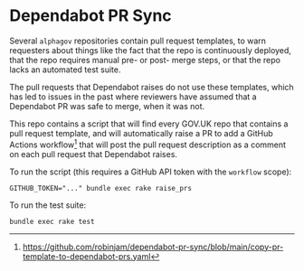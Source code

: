 # Dependabot PR Sync

Several `alphagov` repositories contain pull request templates, to warn requesters about things like the fact that the repo is continuously deployed, that the repo requires manual pre- or post- merge steps, or that the repo lacks an automated test suite.

The pull requests that Dependabot raises do not use these templates, which has led to issues in the past where reviewers have assumed that a Dependabot PR was safe to merge, when it was not.

This repo contains a script that will find every GOV.UK repo that contains a pull request template, and will automatically raise a PR to add a GitHub Actions workflow[^workflow] that will post the pull request description as a comment on each pull request that Dependabot raises.

To run the script (this requires a GitHub API token with the `workflow` scope):

`GITHUB_TOKEN="..." bundle exec rake raise_prs`

To run the test suite:

`bundle exec rake test`

[^workflow]: https://github.com/robinjam/dependabot-pr-sync/blob/main/copy-pr-template-to-dependabot-prs.yaml
